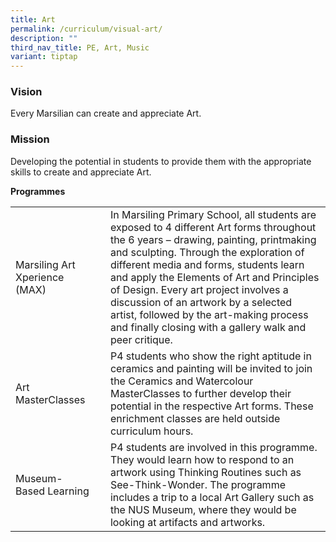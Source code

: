 ```yaml
---
title: Art
permalink: /curriculum/visual-art/
description: ""
third_nav_title: PE, Art, Music
variant: tiptap
---
```

### **Vision**

Every Marsilian can create and appreciate Art.

### **Mission**

Developing the potential in students to provide them with the appropriate skills to create and appreciate Art.

**Programmes**



|  | | |
| -------- | -------- | -------- |
| Marsiling Art Xperience (MAX)    |     | In Marsiling Primary School, all students are exposed to 4 different Art forms throughout the 6 years – drawing, painting, printmaking and sculpting. Through the exploration of different media and forms, students learn and apply the Elements of Art and Principles of Design. Every art project involves a discussion of an artwork by a selected artist, followed by the art-making process and finally closing with a gallery walk and peer critique.     |
| Art MasterClasses    |     | P4 students who show the right aptitude in ceramics and painting will be invited to join the Ceramics and Watercolour MasterClasses to further develop their potential in the respective Art forms. These enrichment classes are held outside curriculum hours.    |
| Museum-Based Learning   |     | P4 students are involved in this programme. They would learn how to respond to an artwork using Thinking Routines such as See-Think-Wonder. The programme includes a trip to a local Art Gallery such as the NUS Museum, where they would be looking at artifacts and artworks.     |
